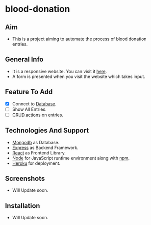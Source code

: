 # blood-donation

## Aim
- This is a project aiming to automate the process of blood donation entries.

## General Info
- It is a responsive website. You can visit it [here](https://blood-donation45.herokuapp.com/).
- A form is presented when you visit the website which takes input.

## Feature To Add
- [x] Connect to [Database](https://en.wikipedia.org/wiki/Database).
- [ ] Show All Entries.
- [ ] [CRUD actions](https://en.wikipedia.org/wiki/Create,_read,_update_and_delete) on entries.

## Technologies And Support
- [Mongodb](https://www.mongodb.com/3) as Database.
- [Express](https://expressjs.com/) as Backend Framework.
- [React](https://reactjs.org/) as Frontend Library.
- [Node](https://nodejs.dev/) for JavaScript runtime environment along with [npm](https://www.npmjs.com/).
- [Heroku](https://www.heroku.com/) for deployment.

## Screenshots
- Will Update soon.

## Installation
- Will Update soon.
